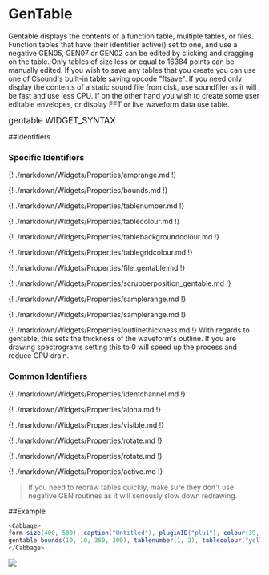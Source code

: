 # GenTable

Gentable displays the contents of a function table, multiple tables, or files. Function tables that have their identifier active() set to one, and use a negative GEN05, GEN07 or GEN02 can be edited by clicking and dragging on the table. Only tables of size less or equal to 16384 points can be manually edited. If you wish to save any tables that you create you can use one of Csound's built-in table saving opcode "ftsave". If you need only display the contents of a static sound file from disk, use soundfiler as it will be fast and use less CPU. If on the other hand you wish to create some user editable envelopes, or display FFT or live waveform data use table. 


<big></pre>
gentable WIDGET_SYNTAX
</pre></big>
<!--(End of syntax)/-->

##Identifiers

### Specific Identifiers

{! ./markdown/Widgets/Properties/amprange.md !} 

{! ./markdown/Widgets/Properties/bounds.md !} 

{! ./markdown/Widgets/Properties/tablenumber.md !} 

{! ./markdown/Widgets/Properties/tablecolour.md !} 

{! ./markdown/Widgets/Properties/tablebackgroundcolour.md !} 

{! ./markdown/Widgets/Properties/tablegridcolour.md !} 

{! ./markdown/Widgets/Properties/file_gentable.md !} 

{! ./markdown/Widgets/Properties/scrubberposition_gentable.md !} 

{! ./markdown/Widgets/Properties/samplerange.md !} 

{! ./markdown/Widgets/Properties/samplerange.md !} 

{! ./markdown/Widgets/Properties/outlinethickness.md !}  With regards to gentable, this sets the thickness of the waveform's outline. If you are drawing spectrograms setting this to 0 will speed up the process and reduce CPU drain. 

### Common Identifiers

{! ./markdown/Widgets/Properties/identchannel.md !} 

{! ./markdown/Widgets/Properties/alpha.md !} 

{! ./markdown/Widgets/Properties/visible.md !} 

{! ./markdown/Widgets/Properties/rotate.md !} 

{! ./markdown/Widgets/Properties/rotate.md !} 

{! ./markdown/Widgets/Properties/active.md !} 
<!--(End of identifiers)/-->

>If you need to redraw tables quickly, make sure they don't use negative GEN routines as it will seriously slow down redrawing. 

##Example

```csharp
<Cabbage>
form size(400, 500), caption("Untitled"), pluginID("plu1"), colour(39, 40, 34)
gentable bounds(10, 10, 380, 200), tablenumber(1, 2), tablecolour("yellow", "red"), tablegridcolour(60, 60,60)
</Cabbage>
```
![](../images/gentableExample.png)